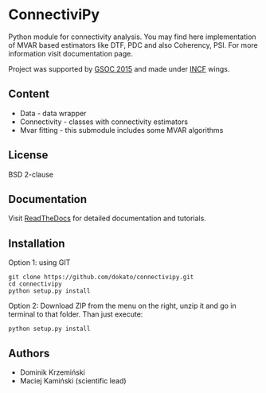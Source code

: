 ConnectiviPy
=========================
Python module for connectivity analysis. You may find here implementation
of MVAR based estimators like DTF, PDC and also Coherency, PSI. For more
information visit documentation page.

Project was supported by [GSOC 2015](http://www.google-melange.com/gsoc/project/details/google/gsoc2015/dokato/5649050225344512)
and made under [INCF](http://incf.org/) wings.

## Content

* Data - data wrapper
* Connectivity - classes with connectivity estimators
* Mvar fitting - this submodule includes some MVAR algorithms

## License
BSD 2-clause

## Documentation

Visit [ReadTheDocs](http://connectivipy.readthedocs.org/) for detailed
documentation and tutorials.

## Installation

Option 1: using GIT

```
git clone https://github.com/dokato/connectivipy.git
cd connectivipy
python setup.py install
```

Option 2: Download ZIP from the menu on the right, unzip it and go
in terminal to that folder. Than just execute:

```
python setup.py install 
```

## Authors
* Dominik Krzemiński
* Maciej Kamiński (scientific lead)
